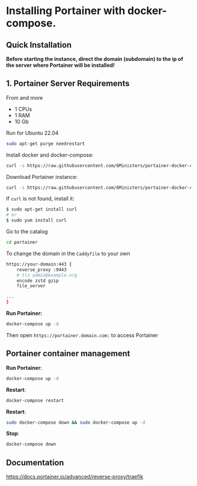 # Installing Portainer with docker-compose.

## Quick Installation

**Before starting the instance, direct the domain (subdomain) to the ip of the server where Portainer will be installed!**

## 1. Portainer Server Requirements
From and more
- 1 CPUs
- 1 RAM 
- 10 Gb 

Run for Ubuntu 22.04

``` bash
sudo apt-get purge needrestart
```

Install docker and docker-compose:

``` bash
curl -s https://raw.githubusercontent.com/6Ministers/portainer-docker-compose-fast-deploy/master/setup.sh | sudo bash -s
```

Download Portainer instance:


``` bash
curl -s https://raw.githubusercontent.com/6Ministers/portainer-docker-compose-fast-deploy/master/download.sh | sudo bash -s portainer
```

If `curl` is not found, install it:

``` bash
$ sudo apt-get install curl
# or
$ sudo yum install curl
```

Go to the catalog

``` bash
cd portainer
```

To change the domain in the `Caddyfile` to your own

``` bash
https://your-domain:443 {
    reverse_proxy :9443
	# tls admin@example.org
	encode zstd gzip
	file_server

...	
}
```

**Run Portainer:**

``` bash
docker-compose up -d
```

Then open `https://portainer.domain.com:` to access Portainer


## Portainer container management

**Run Portainer**:

``` bash
docker-compose up -d
```

**Restart**:

``` bash
docker-compose restart
```

**Restart**:

``` bash
sudo docker-compose down && sudo docker-compose up -d
```

**Stop**:

``` bash
docker-compose down
```

## Documentation

https://docs.portainer.io/advanced/reverse-proxy/traefik
